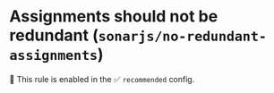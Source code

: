 # Assignments should not be redundant (`sonarjs/no-redundant-assignments`)

💼 This rule is enabled in the ✅ `recommended` config.

<!-- end auto-generated rule header -->
